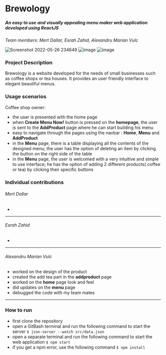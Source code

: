 # Brewology
##### An easy to use and visually appealing menu maker web application developed using ReactJS
*Team members: Mert Dallar, Esrah Zahid, Alexandru Marian Vulc*

![Screenshot 2022-05-26 234649](https://user-images.githubusercontent.com/81852894/170581198-45cdb3be-25db-40e7-ba9c-faaea908f78b.jpg)
![image](https://user-images.githubusercontent.com/81852894/170581278-6c740f38-bf83-4057-8859-0c4982c872d0.png)
![image](https://user-images.githubusercontent.com/81852894/170581343-716454d9-d0d1-4e38-99f6-62d938019d93.png)


### Project Description
Brewology is a website developed for the needs of small businesses such as coffee shops or tea houses. It provides an user friendly interface to elegant beautiful menus.

### Usage scenarios
Coffee shop owner: 
- the user is presented with the home page
- when **Create Menu Now!** button is pressed on the **homepage**, the user is sent to the **AddProduct** page where he can start building his menu
- easy to navigate through the pages using the navbar : **Home**, **Menu** and **AddProduct**
- in the **Menu** page, there is a table displaying all the contents of the designed menu; the user has the option of deleting an item by clicking the button on the right side of the table
- in the **Menu** page, the user is welcomed with a very intuitive and simple to use interface; he has the option of adding 2 different products( coffee or tea) by clicking their specific buttons

### Individual contributions
###### Mert Dallar
- 

------------
###### Esrah Zahid
- 

------------
###### Alexandru Marian Vulc
- worked on the design of the product
- created the add tea part in the **addproduct** page
- worked on the **home** page look and feel
- did updates on the **menu** page
- debugged the code with my team mates

------------

### How to run
- first clone the repository
- open a GitBash terminal and run the following command to start the server
`$ json-server --watch src/data.json`
- open a separate terminal and run the following command to start the web application
`$ npm start`
- if you get a npm error, use the following command
`$ npm install`
